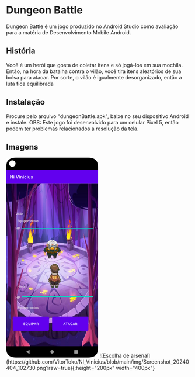 # Dungeon Battle
Dungeon Battle é um jogo produzido no Android Studio como avaliação para a matéria de Desenvolvimento Mobile Android.

## História
Você é um herói que gosta de coletar itens e só jogá-los em sua mochila. Então, na hora da batalha contra o vilão, você tira itens aleatórios de sua bolsa para atacar.
Por sorte, o vilão é igualmente desorganizado, então a luta fica equilibrada

## Instalação
Procure pelo arquivo "dungeonBattle.apk", baixe no seu dispositivo Android e instale.
OBS: Este jogo foi desenvolvido para um celular Pixel 5, então podem ter problemas relacionados a resolução da tela.

## Imagens
<img src="https://github.com/VitorToku/NI_Vinicius/blob/main/img/Screenshot_20240404_102659.png" height=auto width=50%/>
![Escolha de arsenal](https://github.com/VitorToku/NI_Vinicius/blob/main/img/Screenshot_20240404_102730.png?raw=true){:height="200px" width="400px"}
